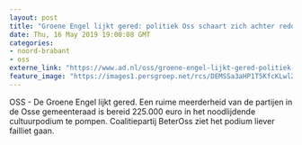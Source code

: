 ```yaml
---
layout: post
title: "Groene Engel lijkt gered: politiek Oss schaart zich achter reddingsplan voor cultuurpodium"
date: Thu, 16 May 2019 19:00:08 GMT
categories: 
- noord-brabant 
- oss 
externe_link: "https://www.ad.nl/oss/groene-engel-lijkt-gered-politiek-oss-schaart-zich-achter-reddingsplan-voor-cultuurpodium~a4bd2439/"
feature_image: "https://images1.persgroep.net/rcs/DEMSSa3aHP1T5KfcKLwl2WCoICw/diocontent/126952411/_fitwidth/400/?appId=21791a8992982cd8da851550a453bd7f&quality=0.7"
---
```


OSS - De Groene Engel lijkt gered. Een ruime meerderheid van de partijen in de Osse gemeenteraad is bereid 225.000 euro in het noodlijdende cultuurpodium te pompen. Coalitiepartij BeterOss ziet het podium liever failliet gaan.
